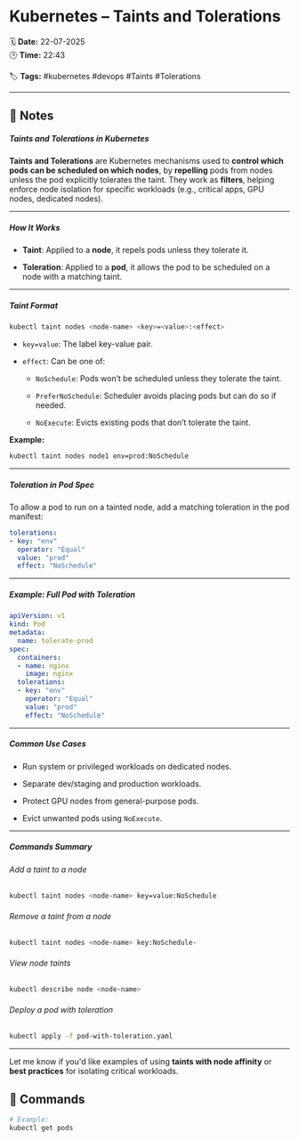 # Kubernetes – Taints and Tolerations

🗓️ **Date:** 22-07-2025  
🕒 **Time:** 22:43  

🏷️ **Tags:** #kubernetes #devops #Taints #Tolerations  

---

## 📝 Notes

##### Taints and Tolerations in Kubernetes

**Taints and Tolerations** are Kubernetes mechanisms used to **control which pods can be scheduled on which nodes**, by **repelling** pods from nodes unless the pod explicitly tolerates the taint. They work as **filters**, helping enforce node isolation for specific workloads (e.g., critical apps, GPU nodes, dedicated nodes).

---

##### How It Works

- **Taint**: Applied to a **node**, it repels pods unless they tolerate it.
    
- **Toleration**: Applied to a **pod**, it allows the pod to be scheduled on a node with a matching taint.
    

---

##### Taint Format

```bash
kubectl taint nodes <node-name> <key>=<value>:<effect>
```

- `key=value`: The label key-value pair.
    
- `effect`: Can be one of:
    
    - `NoSchedule`: Pods won’t be scheduled unless they tolerate the taint.
        
    - `PreferNoSchedule`: Scheduler avoids placing pods but can do so if needed.
        
    - `NoExecute`: Evicts existing pods that don’t tolerate the taint.
        

**Example:**

```bash
kubectl taint nodes node1 env=prod:NoSchedule
```

---

##### Toleration in Pod Spec

To allow a pod to run on a tainted node, add a matching toleration in the pod manifest:

```yaml
tolerations:
- key: "env"
  operator: "Equal"
  value: "prod"
  effect: "NoSchedule"
```

---

##### Example: Full Pod with Toleration

```yaml
apiVersion: v1
kind: Pod
metadata:
  name: tolerate-prod
spec:
  containers:
  - name: nginx
    image: nginx
  tolerations:
  - key: "env"
    operator: "Equal"
    value: "prod"
    effect: "NoSchedule"
```

---

##### Common Use Cases

- Run system or privileged workloads on dedicated nodes.
    
- Separate dev/staging and production workloads.
    
- Protect GPU nodes from general-purpose pods.
    
- Evict unwanted pods using `NoExecute`.
    

---

##### Commands Summary

###### Add a taint to a node

```bash
kubectl taint nodes <node-name> key=value:NoSchedule
```

###### Remove a taint from a node

```bash
kubectl taint nodes <node-name> key:NoSchedule-
```

###### View node taints

```bash
kubectl describe node <node-name>
```

###### Deploy a pod with toleration

```bash
kubectl apply -f pod-with-toleration.yaml
```

---

Let me know if you'd like examples of using **taints with node affinity** or **best practices** for isolating critical workloads.

## 🧾 Commands

```bash
# Example:
kubectl get pods
```

